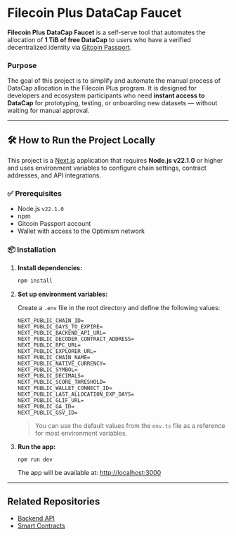 # Filecoin Plus DataCap Faucet

**Filecoin Plus DataCap Faucet** is a self-serve tool that automates the allocation of **1 TiB of free DataCap** to users who have a verified decentralized identity via [Gitcoin Passport](https://passport.gitcoin.co/).

### Purpose

The goal of this project is to simplify and automate the manual process of DataCap allocation in the Filecoin Plus program. It is designed for developers and ecosystem participants who need **instant access to DataCap** for prototyping, testing, or onboarding new datasets — without waiting for manual approval.

---

## 🛠️ How to Run the Project Locally

This project is a [Next.js](https://nextjs.org/) application that requires **Node.js v22.1.0** or higher and uses environment variables to configure chain settings, contract addresses, and API integrations.

### ✅ Prerequisites

- Node.js `v22.1.0`
- npm
- Gitcoin Passport account
- Wallet with access to the Optimism network

### 📦 Installation

1. **Install dependencies:**

   ```bash
   npm install
   ```

2. **Set up environment variables:**

   Create a `.env` file in the root directory and define the following values:

   ```env
   NEXT_PUBLIC_CHAIN_ID=
   NEXT_PUBLIC_DAYS_TO_EXPIRE=
   NEXT_PUBLIC_BACKEND_API_URL=
   NEXT_PUBLIC_DECODER_CONTRACT_ADDRESS=
   NEXT_PUBLIC_RPC_URL=
   NEXT_PUBLIC_EXPLORER_URL=
   NEXT_PUBLIC_CHAIN_NAME=
   NEXT_PUBLIC_NATIVE_CURRENCY=
   NEXT_PUBLIC_SYMBOL=
   NEXT_PUBLIC_DECIMALS=
   NEXT_PUBLIC_SCORE_THRESHOLD=
   NEXT_PUBLIC_WALLET_CONNECT_ID=
   NEXT_PUBLIC_LAST_ALLOCATION_EXP_DAYS=
   NEXT_PUBLIC_GLIF_URL=
   NEXT_PUBLIC_GA_ID=
   NEXT_PUBLIC_GSV_ID=
   ```

   > You can use the default values from the `env.ts` file as a reference for most environment variables.

3. **Run the app:**

   ```bash
   npm run dev
   ```

   The app will be available at: [http://localhost:3000](http://localhost:3000)

---

## Related Repositories

- [Backend API](https://github.com/filecoin-project/filplus-backend)
- [Smart Contracts](https://github.com/fidlabs/contract-metaallocator)